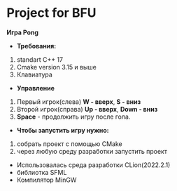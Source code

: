 # Project for BFU
**Игра Pong**
- **Требования:**
1. standart C++ 17
2. Cmake version 3.15 и выше
3. Клавиатура
 -  **Управление**
1. Первый игрок(слева) **W - ввeрх**, **S - вниз**
2. Второй игрок(справа) **Up - ввeрх**, **Down - вниз**
3. **Space** - продолжить игру после гола.
- **Чтобы запустить игру нужно:**
1. собрать проект с помощью CMake
2. через любую среду разработки запустить проект
- Использовалась среда разработки CLion(2022.2.1)
- библиотка SFML
- Компилятор MinGW
